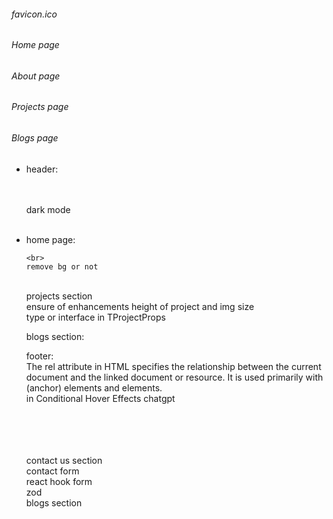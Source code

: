 ###### favicon.ico

###### Home page

###### About page

###### Projects page

###### Blogs page

- header:

  <br>
  <br>
  dark mode
  <br>
  <br>

- home page:
  <br>

      <br>
      remove bg or not

    <br>
    projects section
    <br>
    ensure of enhancements height of project and img size 
    <br>
    type or interface in TProjectProps
    <br>

  blogs section:
  <br>

  footer:
  <br>
  The rel attribute in HTML specifies the relationship between the current document and the linked document or resource. It is used primarily with <a> (anchor) elements and <link> elements.
  <br>
  in Conditional Hover Effects chatgpt

    <br>
    <br>
    <br>
    <br>
    contact us section
    <br>
    contact form
    <br>
    react hook form 
    <br>
    zod
    <br>
  blogs section
    <br>
    <br>
    <br>
